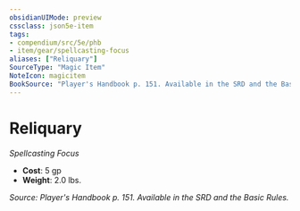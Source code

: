 ```yaml
---
obsidianUIMode: preview
cssclass: json5e-item
tags:
- compendium/src/5e/phb
- item/gear/spellcasting-focus
aliases: ["Reliquary"]
SourceType: "Magic Item"
NoteIcon: magicitem
BookSource: "Player's Handbook p. 151. Available in the SRD and the Basic Rules."
---
```

# Reliquary
*Spellcasting Focus*  

- **Cost**: 5 gp
- **Weight**: 2.0 lbs.

*Source: Player's Handbook p. 151. Available in the SRD and the Basic Rules.*